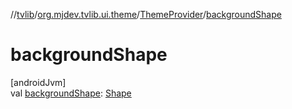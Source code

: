 //[tvlib](../../../index.md)/[org.mjdev.tvlib.ui.theme](../index.md)/[ThemeProvider](index.md)/[backgroundShape](background-shape.md)

# backgroundShape

[androidJvm]\
val [backgroundShape](background-shape.md): [Shape](https://developer.android.com/reference/kotlin/androidx/compose/ui/graphics/Shape.html)

